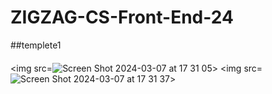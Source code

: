 # ZIGZAG-CS-Front-End-24
##templete1

####

<img src=![Screen Shot 2024-03-07 at 17 31 05](https://github.com/dinasamy3/ZIGZAG-CS-Front-End-24/assets/132583818/2e2596e4-0eea-4340-8169-5616e8476951)>
<img src=![Screen Shot 2024-03-07 at 17 31 37](https://github.com/dinasamy3/ZIGZAG-CS-Front-End-24/assets/132583818/393e196e-acea-467a-82da-292287382d0a)>

